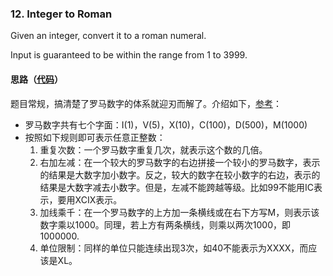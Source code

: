 ### 12. Integer to Roman

Given an integer, convert it to a roman numeral.

Input is guaranteed to be within the range from 1 to 3999.

#### 思路（[代码](https://github.com/sherlockyb/LeetCode/blob/master/src/main/java/org/sherlockyb/leetcode/math/integerToRoman/Solution.java)）

题目常规，搞清楚了罗马数字的体系就迎刃而解了。介绍如下，[参考](http://iask.sina.com.cn/b/1775817.html)：

+ 罗马数字共有七个字面：I(1)，V(5)，X(10)，C(100)，D(500)，M(1000)
+ 按照如下规则即可表示任意正整数：
  1. 重复次数：一个罗马数字重复几次，就表示这个数的几倍。
  2. 右加左减：在一个较大的罗马数字的右边拼接一个较小的罗马数字，表示的结果是大数字加小数字。反之，较大的数字在较小数字的右边，表示的结果是大数字减去小数字。但是，左减不能跨越等级。比如99不能用IC表示，要用XCIX表示。
  3. 加线乘千：在一个罗马数字的上方加一条横线或在右下方写M，则表示该数字乘以1000。同理，若上方有两条横线，则乘以两次1000，即1000000.
  4. 单位限制：同样的单位只能连续出现3次，如40不能表示为XXXX，而应该是XL。

